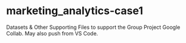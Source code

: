 # marketing_analytics-case1
Datasets &amp; Other Supporting Files to support the Group Project Google Collab. May also push from VS Code. 
